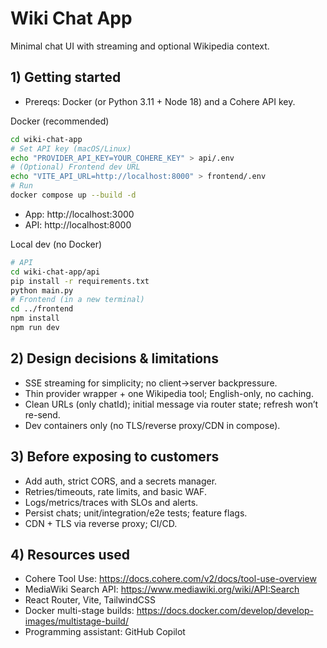 # Wiki Chat App

Minimal chat UI with streaming and optional Wikipedia context.

## 1) Getting started

- Prereqs: Docker (or Python 3.11 + Node 18) and a Cohere API key.

Docker (recommended)
```bash
cd wiki-chat-app
# Set API key (macOS/Linux)
echo "PROVIDER_API_KEY=YOUR_COHERE_KEY" > api/.env
# (Optional) Frontend dev URL
echo "VITE_API_URL=http://localhost:8000" > frontend/.env
# Run
docker compose up --build -d
```
- App: http://localhost:3000
- API: http://localhost:8000

Local dev (no Docker)
```bash
# API
cd wiki-chat-app/api
pip install -r requirements.txt
python main.py
# Frontend (in a new terminal)
cd ../frontend
npm install
npm run dev
```

## 2) Design decisions & limitations
- SSE streaming for simplicity; no client→server backpressure.
- Thin provider wrapper + one Wikipedia tool; English-only, no caching.
- Clean URLs (only chatId); initial message via router state; refresh won’t re-send.
- Dev containers only (no TLS/reverse proxy/CDN in compose).

## 3) Before exposing to customers
- Add auth, strict CORS, and a secrets manager.
- Retries/timeouts, rate limits, and basic WAF.
- Logs/metrics/traces with SLOs and alerts.
- Persist chats; unit/integration/e2e tests; feature flags.
- CDN + TLS via reverse proxy; CI/CD.

## 4) Resources used
- Cohere Tool Use: https://docs.cohere.com/v2/docs/tool-use-overview
- MediaWiki Search API: https://www.mediawiki.org/wiki/API:Search
- React Router, Vite, TailwindCSS
- Docker multi-stage builds: https://docs.docker.com/develop/develop-images/multistage-build/
- Programming assistant: GitHub Copilot
